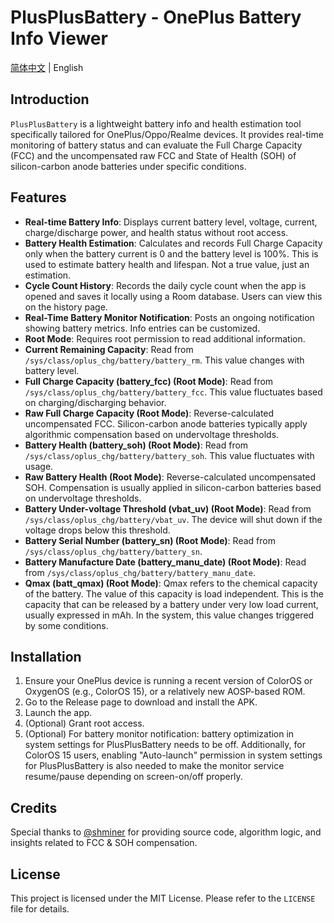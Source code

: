 # PlusPlusBattery - OnePlus Battery Info Viewer

[简体中文](./README.zh.md) | English

## Introduction

`PlusPlusBattery` is a lightweight battery info and health estimation tool specifically tailored for OnePlus/Oppo/Realme devices. It provides real-time monitoring of battery status and can evaluate the Full Charge Capacity (FCC) and the uncompensated raw FCC and State of Health (SOH) of silicon-carbon anode batteries under specific conditions.

## Features

- **Real-time Battery Info**: Displays current battery level, voltage, current, charge/discharge power, and health status without root access.
- **Battery Health Estimation**: Calculates and records Full Charge Capacity only when the battery current is 0 and the battery level is 100%. This is used to estimate battery health and lifespan. Not a true value, just an estimation.
- **Cycle Count History**: Records the daily cycle count when the app is opened and saves it locally using a Room database. Users can view this on the history page.
- **Real-Time Battery Monitor Notification**: Posts an ongoing notification showing battery metrics. Info entries can be customized.
- **Root Mode**: Requires root permission to read additional information.
- **Current Remaining Capacity**: Read from `/sys/class/oplus_chg/battery/battery_rm`. This value changes with battery level.
- **Full Charge Capacity (battery_fcc) (Root Mode)**: Read from `/sys/class/oplus_chg/battery/battery_fcc`. This value fluctuates based on charging/discharging behavior.
- **Raw Full Charge Capacity (Root Mode)**: Reverse-calculated uncompensated FCC. Silicon-carbon anode batteries typically apply algorithmic compensation based on undervoltage thresholds.
- **Battery Health (battery_soh) (Root Mode)**: Read from `/sys/class/oplus_chg/battery/battery_soh`. This value fluctuates with usage.
- **Raw Battery Health (Root Mode)**: Reverse-calculated uncompensated SOH. Compensation is usually applied in silicon-carbon batteries based on undervoltage thresholds.
- **Battery Under-voltage Threshold (vbat_uv) (Root Mode)**: Read from `/sys/class/oplus_chg/battery/vbat_uv`. The device will shut down if the voltage drops below this threshold.
- **Battery Serial Number (battery_sn) (Root Mode)**: Read from `/sys/class/oplus_chg/battery/battery_sn`.
- **Battery Manufacture Date (battery_manu_date) (Root Mode)**: Read from `/sys/class/oplus_chg/battery/battery_manu_date`.
- **Qmax (batt_qmax) (Root Mode)**: Qmax refers to the chemical capacity of the battery. The value of this capacity is load independent. This is the capacity that can be released by a battery under very low load current, usually expressed in mAh. In the system, this value changes triggered by some conditions.

## Installation

1. Ensure your OnePlus device is running a recent version of ColorOS or OxygenOS (e.g., ColorOS 15), or a relatively new AOSP-based ROM.
2. Go to the Release page to download and install the APK.
3. Launch the app.
4. (Optional) Grant root access.
5. (Optional) For battery monitor notification: battery optimization in system settings for PlusPlusBattery needs to be off. Additionally, for ColorOS 15 users, enabling "Auto-launch" permission in system settings for PlusPlusBattery is also needed to make the monitor service resume/pause depending on screen-on/off properly.

## Credits

Special thanks to [@shminer](https://github.com/shminer) for providing source code, algorithm logic, and insights related to FCC & SOH compensation.

## License

This project is licensed under the MIT License. Please refer to the `LICENSE` file for details.

